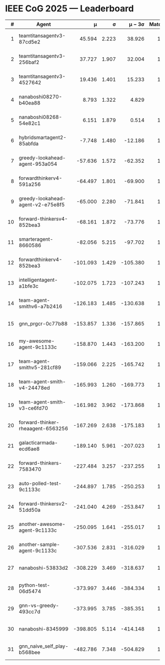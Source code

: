 # IEEE CoG 2025 — Leaderboard

| # | Agent | μ | σ | μ − 3σ | Matches | Updated |
|---:|---|---:|---:|---:|---:|---|
| 1 | teamtitansagentv3-87cd5e2 | 45.594 | 2.223 | 38.926 | 1440 | 2025-08-27 06:16 |
| 2 | teamtitansagentv3-256baf2 | 37.727 | 1.907 | 32.004 | 1400 | 2025-08-27 06:16 |
| 3 | teamtitansagentv3-4527642 | 19.436 | 1.401 | 15.233 | 1400 | 2025-08-27 06:16 |
| 4 | nanaboshi08270-b40ea88 | 8.793 | 1.322 | 4.829 | 180 | 2025-08-27 06:16 |
| 5 | nanaboshi08268-54e82c1 | 6.151 | 1.879 | 0.514 | 1140 | 2025-08-27 06:16 |
| 6 | hybridsmartagent2-85abfda | -7.748 | 1.480 | -12.186 | 1093 | 2025-08-27 06:16 |
| 7 | greedy-lookahead-agent-953a054 | -57.636 | 1.572 | -62.352 | 1338 | 2025-08-27 06:16 |
| 8 | forwardthinkerv4-591a256 | -64.497 | 1.801 | -69.900 | 1184 | 2025-08-27 06:16 |
| 9 | greedy-lookahead-agent-v2-e75e8f5 | -65.000 | 2.280 | -71.841 | 1218 | 2025-08-27 06:16 |
| 10 | forward-thinkersv4-852bea3 | -68.161 | 1.872 | -73.776 | 1352 | 2025-08-27 06:16 |
| 11 | smarteragent-8660586 | -82.056 | 5.215 | -97.702 | 1153 | 2025-08-27 06:16 |
| 12 | forwardthinkerv4-852bea3 | -101.093 | 1.429 | -105.380 | 1122 | 2025-08-27 06:16 |
| 13 | intelligentagent-a1bfe3c | -102.075 | 1.723 | -107.243 | 1268 | 2025-08-27 06:16 |
| 14 | team-agent-smithv6-a7b2416 | -126.183 | 1.485 | -130.638 | 1640 | 2025-08-27 06:16 |
| 15 | gnn_prgcr-0c77b88 | -153.857 | 1.336 | -157.865 | 1140 | 2025-08-27 06:16 |
| 16 | my-awesome-agent-9c1133c | -158.870 | 1.443 | -163.200 | 1940 | 2025-08-27 06:16 |
| 17 | team-agent-smithv5-281cf89 | -159.066 | 2.225 | -165.742 | 1640 | 2025-08-27 06:16 |
| 18 | team-agent-smith-v4-24478ed | -165.993 | 1.260 | -169.773 | 1320 | 2025-08-27 06:16 |
| 19 | team-agent-smith-v3-ce6fd70 | -161.982 | 3.962 | -173.868 | 1480 | 2025-08-27 06:16 |
| 20 | forward-thinker-rheaagent-6563256 | -167.269 | 2.638 | -175.183 | 1462 | 2025-08-27 06:16 |
| 21 | galacticarmada-ecd6ae8 | -189.140 | 5.961 | -207.023 | 1300 | 2025-08-27 06:16 |
| 22 | forward-thinkers-7583470 | -227.484 | 3.257 | -237.255 | 1460 | 2025-08-27 06:16 |
| 23 | auto-polled-test-9c1133c | -244.897 | 1.785 | -250.253 | 1220 | 2025-08-27 06:16 |
| 24 | forward-thinkersv2-51dd50a | -241.040 | 4.269 | -253.847 | 1542 | 2025-08-27 06:16 |
| 25 | another-awesome-agent-9c1133c | -250.095 | 1.641 | -255.017 | 1540 | 2025-08-27 06:16 |
| 26 | another-sample-agent-9c1133c | -307.536 | 2.831 | -316.029 | 1740 | 2025-08-27 06:16 |
| 27 | nanaboshi-53833d2 | -308.229 | 3.469 | -318.637 | 1420 | 2025-08-27 06:16 |
| 28 | python-test-06d5474 | -373.997 | 3.446 | -384.334 | 1220 | 2025-08-27 06:16 |
| 29 | gnn-vs-greedy-493cc7d | -373.995 | 3.785 | -385.351 | 1300 | 2025-08-27 06:16 |
| 30 | nanaboshi-8345999 | -398.805 | 5.114 | -414.148 | 1400 | 2025-08-27 06:16 |
| 31 | gnn_naive_self_play-b568bee | -482.786 | 7.348 | -504.829 | 1020 | 2025-08-27 06:16 |
